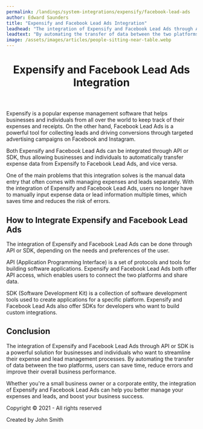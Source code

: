 ```yaml
---
permalink: /landings/system-integrations/expensify/facebook-lead-ads
author: Edward Saunders
title: "Expensify and Facebook Lead Ads Integration"
leadhead: "The integration of Expensify and Facebook Lead Ads through API or SDK is a powerful solution for businesses and individuals who want to streamline their expense and lead management processes"
leadtext: "By automating the transfer of data between the two platforms, users can save time, reduce errors and improve their overall business performance."
image: /assets/images/articles/people-sitting-near-table.webp
---
```

<div class="arttext">	<header>
		<h1>Expensify and Facebook Lead Ads Integration</h1>
	</header>
	<section>
		<p>Expensify is a popular expense management software that helps businesses and individuals from all over the world to keep track of their expenses and receipts. On the other hand, Facebook Lead Ads is a powerful tool for collecting leads and driving conversions through targeted advertising campaigns on Facebook and Instagram.</p>
		<p>Both Expensify and Facebook Lead Ads can be integrated through API or SDK, thus allowing businesses and individuals to automatically transfer expense data from Expensify to Facebook Lead Ads, and vice versa.</p>
		<p>One of the main problems that this integration solves is the manual data entry that often comes with managing expenses and leads separately. With the integration of Expensify and Facebook Lead Ads, users no longer have to manually input expense data or lead information multiple times, which saves time and reduces the risk of errors.</p>
		<h2>How to Integrate Expensify and Facebook Lead Ads</h2>
		<p>The integration of Expensify and Facebook Lead Ads can be done through API or SDK, depending on the needs and preferences of the user.</p>
		<p>API (Application Programming Interface) is a set of protocols and tools for building software applications. Expensify and Facebook Lead Ads both offer API access, which enables users to connect the two platforms and share data.</p>
		<p>SDK (Software Development Kit) is a collection of software development tools used to create applications for a specific platform. Expensify and Facebook Lead Ads also offer SDKs for developers who want to build custom integrations.</p>
		<h2>Conclusion</h2>
		<p>The integration of Expensify and Facebook Lead Ads through API or SDK is a powerful solution for businesses and individuals who want to streamline their expense and lead management processes. By automating the transfer of data between the two platforms, users can save time, reduce errors and improve their overall business performance.</p>
		<p>Whether you're a small business owner or a corporate entity, the integration of Expensify and Facebook Lead Ads can help you better manage your expenses and leads, and boost your business success.</p>
	</section>
	<footer>
		<p>Copyright © 2021 - All rights reserved</p>
		<p>Created by John Smith</p>
	</footer>
</div>